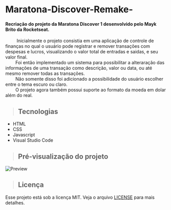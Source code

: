 # Maratona-Discover-Remake-

#### Recriação do projeto da Maratona Discover 1 desenvolvido pelo Mayk Brito da Rocketseat. 

&nbsp;&nbsp;&nbsp;&nbsp;&nbsp;&nbsp;&nbsp;&nbsp; Inicialmente o projeto consistia em uma aplicação de controle de finanças no qual o usuário pode registrar e remover transações com despesas e lucros, visualizando o valor total de entradas e saidas, e seu valor final. <br />
&nbsp;&nbsp;&nbsp;&nbsp;&nbsp;&nbsp;&nbsp;&nbsp;Foi então implementado um sistema para possibilitar a alteraração das informações de uma transação como descrição, valor ou data, ou até mesmo remover todas as transações. <br />
&nbsp;&nbsp;&nbsp;&nbsp;&nbsp;&nbsp;&nbsp;&nbsp;Não somente disso foi adicionado a possibilidade do usuário escolher entre o tema escuro ou claro. <br />
&nbsp;&nbsp;&nbsp;&nbsp;&nbsp;&nbsp;&nbsp;&nbsp;O projeto agora também possui suporte ao formato da moeda em dolar além do real. 

> ## Tecnologias

* HTML
* CSS
* Javascript
* Visual Studio Code

> ## Pré-visualização do projeto

![Preview](https://youtu.be/embed/T1_mPMnmgOg)

> ## Licença

Esse projeto está sob a licença MIT. Veja o arquivo [LICENSE](LICENSE) para mais detalhes.
